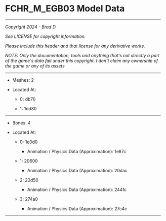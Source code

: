 # FCHR_M_EGB03 Model Data

---

*Copyright 2024 - Brad D*

*See LICENSE for copyright information.*

*Please include this header and that license for any derivative works.*

*NOTE: Only the documentation, tools and anything that's not directly a part of the game's data fall under this copyright. I don't claim any ownership of the game or any of its assets*

---

* Meshes: 2

* Located At:

  * 0: db70

  * 1: 1dd80

---

* Bones: 4

* Located At:

  * 0: 1e0d0

    * Animation / Physics Data (Approximation): 1e87c

  * 1: 20600

    * Animation / Physics Data (Approximation): 20dac

  * 2: 23d50

    * Animation / Physics Data (Approximation): 244fc

  * 3: 274a0

    * Animation / Physics Data (Approximation): 27c4c

---

